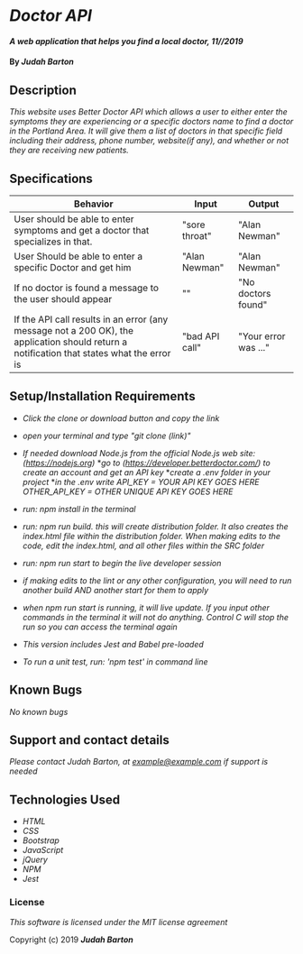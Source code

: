 # _Doctor API_

#### _A web application that helps you find a local doctor, 11//2019_

#### By _**Judah Barton**_

## Description

_This website uses Better Doctor API which allows a user to either enter the symptoms they are experiencing or a specific doctors name to find a doctor in the Portland Area. It will give them a list of doctors in that specific field including their address, phone number, website(if any), and whether or not they are receiving new patients._

## Specifications

|  Behavior | Input  | Output  |
|---|---|---|
| User should be able to enter symptoms and get a doctor that specializes in that. | "sore throat" | "Alan Newman" |
| User Should be able to enter a specific Doctor and get him | "Alan Newman" | "Alan Newman" |
| If no doctor is found a message to the user should appear | "" | "No doctors found" |
| If the API call results in an error (any message not a 200 OK), the application should return a notification that states what the error is | "bad API call" | "Your error was ..." |



## Setup/Installation Requirements
* _Click the clone or download button and copy the link_
* _open your terminal and type "git clone (link)"_
* _If needed download Node.js from the official Node.js web site: (https://nodejs.org)_
*_go to (https://developer.betterdoctor.com/) to create an account and get an API key_
*_create a .env folder in your project_
*_in the .env write API_KEY = YOUR API KEY GOES HERE
OTHER_API_KEY = OTHER UNIQUE API KEY GOES HERE_
* _run: npm install in the terminal_
* _run: npm run build. this will create distribution folder. It also creates the index.html file within the distribution folder. When making edits to the code, edit the index.html, and all other files within the SRC folder_
* _run: npm run start to begin the live developer session_
* _if making edits to the lint or any other configuration, you will need to run another build AND another start for them to apply_
* _when npm run start is running, it will live update. If you input other commands in the terminal it will not do anything. Control C will stop the run so you can access the terminal again_

* _This version includes Jest and Babel pre-loaded_
* _To run a unit test, run: 'npm test' in command line_


## Known Bugs

_No known bugs_

## Support and contact details

_Please contact Judah Barton, at example@example.com if support is needed_

## Technologies Used

* _HTML_
* _CSS_
* _Bootstrap_
* _JavaScript_
* _jQuery_
* _NPM_
* _Jest_


### License

*This software is licensed under the MIT license agreement*

Copyright (c) 2019 **_Judah Barton_**
